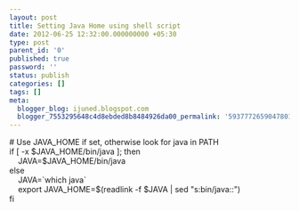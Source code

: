 ```yaml
---
layout: post
title: Setting Java Home using shell script
date: 2012-06-25 12:32:00.000000000 +05:30
type: post
parent_id: '0'
published: true
password: ''
status: publish
categories: []
tags: []
meta:
  blogger_blog: ijuned.blogspot.com
  blogger_7553295648c4d8ebded8b8484926da00_permalink: '5937772659047801461'
---
```

<div dir="ltr" style="text-align:left;">
<div># Use JAVA_HOME if set, otherwise look for java in PATH<br />if [ -x $JAVA_HOME/bin/java ]; then<br />    JAVA=$JAVA_HOME/bin/java<br />else<br />    JAVA=`which java`<br />    export JAVA_HOME=$(readlink -f $JAVA | sed "s:bin/java::")<br />fi</div>
</div>
